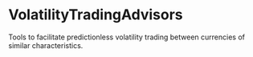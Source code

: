 # VolatilityTradingAdvisors
Tools to facilitate predictionless volatility trading between currencies of similar characteristics.
